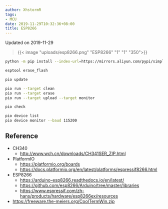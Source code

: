 ```yaml
---
author: XhstormR
tags:
- MCU
date: 2019-11-29T10:32:36+08:00
title: ESP8266
---
```


<!--more-->

Updated on 2019-11-29

> {{< image "uploads/esp8266.png" "ESP8266" "1" "1" "350">}}

```bash
python -m pip install --index-url=https://mirrors.aliyun.com/pypi/simple/ --upgrade platformio esptool
```

```bash
esptool erase_flash

pio update

pio run --target clean
pio run --target erase
pio run --target upload --target monitor

pio check

pio device list
pio device monitor --baud 115200
```

## Reference
* CH340
  * http://www.wch.cn/downloads/CH341SER_ZIP.html
* PlatformIO
  * https://platformio.org/boards
  * https://docs.platformio.org/en/latest/platforms/espressif8266.html
* ESP8266
  * https://arduino-esp8266.readthedocs.io/en/latest/
  * https://github.com/esp8266/Arduino/tree/master/libraries
  * https://www.espressif.com/zh-hans/products/hardware/esp8266ex/resources
* https://freeware.the-meiers.org/CoolTermWin.zip

